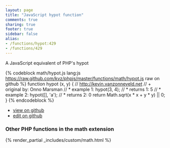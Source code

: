 ```yaml
---
layout: page
title: "JavaScript hypot function"
comments: true
sharing: true
footer: true
sidebar: false
alias:
- /functions/hypot:429
- /functions/429
---
```

<!-- Generated by Rakefile:build -->
A JavaScript equivalent of PHP's hypot

{% codeblock math/hypot.js lang:js https://raw.github.com/kvz/phpjs/master/functions/math/hypot.js raw on github %}
function hypot (x, y) {
    // http://kevin.vanzonneveld.net
    // +   original by: Onno Marsman
    // *     example 1: hypot(3, 4);
    // *     returns 1: 5
    // *     example 2: hypot([], 'a');
    // *     returns 2: 0
    return Math.sqrt(x * x + y * y) || 0;
}
{% endcodeblock %}

 - [view on github](https://github.com/kvz/phpjs/blob/master/functions/math/hypot.js)
 - [edit on github](https://github.com/kvz/phpjs/edit/master/functions/math/hypot.js)

### Other PHP functions in the math extension
{% render_partial _includes/custom/math.html %}
